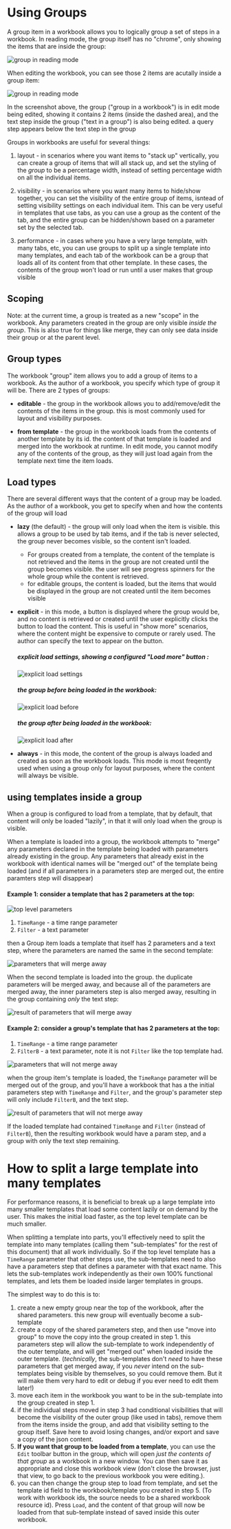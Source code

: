 # Using Groups

A group item in a workbook allows you to logically group a set of steps in a workbook. In reading mode, the group itself has no "chrome", only showing the items that are inside the group:

![group in reading mode](../Images/groups-view.png)

When editing the workbook, you can see those 2 items are acutally inside a group item:

![group in reading mode](../Images/groups-edit.png)

In the screenshot above, the group ("group in a workbook") is in edit mode being edited, showing it contains 2 items (inside the dashed area), and the text step inside the group ("text in a group") is also being edited. a query step appears below the text step in the group 


Groups in workbooks are useful for several things:

1. layout - in scenarios where you want items to "stack up" vertically, you can create a group of items that will all stack up, and set the styling of the *group* to be a percentage width, instead of setting percentage width on all the individual items.

2. visibility - in scenarios where you want many items to hide/show together, you can set the visibility of the entire group of items, isntead of setting visibility settings on each individual item. This can be very useful in templates that use tabs, as you can use a group as the content of the tab, and the entire group can be hidden/shown based on a parameter set by the selected tab.

3. performance - in cases where you have a very large template, with many tabs, etc, you can use groups to split up a single template into many templates, and each tab of the workbook can be a group that loads all of its content from that other template. In these cases, the contents of the group won't load or run until a user makes that group visible

## Scoping
Note: at the current time, a group is treated as a new "scope" in the workbook. Any parameters created in the group are only visible *inside the group*. This is also true for things like merge, they can only see data inside their group or at the parent level.

## Group types
The workbook "group" item allows you to add a group of items to a workbook. As the author of a workbook, you specify which type of group it will be. There are 2 types of groups:

* **editable** - the group in the workbook allows you to add/remove/edit the contents of the items in the group. this is most commonly used for layout and visibility purposes.

* **from template** - the group in the workbook loads from the contents of another template by its id. the content of that template is loaded and merged into the workbook at runtime. In edit mode, you cannot modify any of the contents of the group, as they will just load again from the template next time the item loads.

## Load types
There are several different ways that the content of a group may be loaded. As the author of a workbook, you get to specify when and how the contents of the group will load

* **lazy** (the default) - the group will only load when the item is visible. this allows a group to be used by tab items, and if the tab is never selected, the group never becomes visible, so the content isn't loaded. 
    - For groups created from a template, the content of the template is not retrieved and the items in the group are not created until the group becomes visible. the user will see progress spinners for the whole group while the content is retrieved.
    - for editable groups, the content is loaded, but the items that would be displayed in the group are not created until the item becomes visible

* **explicit** - in this mode, a button is displayed where the group would be, and no content is retrieved or created until the user explicitly clicks the button to load the content. This is useful in "show more" scenarios, where the content might be expensive to compute or rarely used. The author can specify the text to appear on the button.

    ##### explicit load settings, showing a configured "Load more" button :

    ![explicit load settings](../Images/groups-explicitly-loaded.png)

    ##### the group before being loaded in the workbook:

    ![explicit load before](../Images/groups-explicitly-loaded-before.png)

    ##### the group after being loaded in the workbook:

    ![explicit load after](../Images/groups-explicitly-loaded-after.png)

* **always** - in this mode, the content of the group is always loaded and created as soon as the workbook loads. This mode is most freqently used when using a group only for layout purposes, where the content will always be visible.

## using templates inside a group
When a group is configured to load from a template, that by default, that content will only be loaded "lazily", in that it will only load when the group is visible. 

When a template is loaded into a group, the workbook attempts to "merge" any parameters declared in the template being loaded with parameters already existing in the group. Any parameters that already exist in the workbook with identical names will be "merged out" of the template being loaded (and if all parameters in a parameters step are merged out, the entire paramters step will disappear)

#### Example 1: consider a template that has 2 parameters at the top:

![top level parameters](../Images/groups-top-level-params.png)

1. `TimeRange` - a time range parameter
2. `Filter` - a text parameter

then a Group item loads a template that itself has 2 parameters and a text step, where the parameters are named the same in the second template:

![parameters that will merge away](../Images/groups-merged-away.png)

When the second template is loaded into the group. the duplicate parameters will be merged away, and because all of the parameters are merged away, the inner parameters step is also merged away, resulting in the group containing *only* the text step:

![result of parameters that will merge away](../Images/groups-merged-result.png)


#### Example 2: consider a group's template that has 2 parameters at the top:

1. `TimeRange` - a time range parameter
2. `FilterB` - a text parameter, note it is not `Filter` like the top template had.

![parameters that will not merge away](../Images/groups-wont-merge-away.png)

when the group item's template is loaded, the `TimeRange` parameter will be merged out of the group, and you'll have a workbook that has a the initial parameters step with `TimeRange` and `Filter`, and the group's parameter step will only include `FilterB`, and the text step.

![result of parameters that will not merge away](../Images/groups-wont-merge-away-result.png)


If the loaded template had contained `TimeRange` and `Filter` (instead of `FilterB`), then the resulting workbook would have a param step, and a group with only the text step remaining.

# How to split a large template into many templates

For performance reasons, it is beneficial to break up a large template into many smaller templates that load some content lazily or on demand by the user. This makes the initial load faster, as the top level template can be much smaller.

When splitting a template into parts, you'll effectively need to split the template into many templates (calling them "sub-templates" for the rest of this document) that all work individually. So if the top level template has a `TimeRange` parameter that other steps use, the sub-templates need to also have a parameters step that defines a parameter with that exact name. This lets the sub-templates work independently as their own 100% functional templates, and lets them be loaded inside larger templates in groups.

The simplest way to do this is to:
1. create a new empty group near the top of the workbook, after the shared parameters. this new group will eventually become a sub-template
2. create a copy of the shared parameters step, and then use "move into group" to move the copy into the group created in step 1. this parameters step will allow the sub-template to work independently of the outer template, and will get "merged out" when loaded inside the outer template.
(*technically*, the sub-templates don't *need* to have these parameters that get merged away, if you *never* intend on the sub-templates being visible by themselves, so you could remove them. But it will make them very hard to edit or debug if you ever need to edit them later!)
3. move each item in the workbook you want to be in the sub-template into the group created in step 1.
4. if the individual steps moved in step 3 had conditional visibilities that will become the visibility of the outer group (like used in tabs), remove them from the items inside the group, and add that visibility setting to the group itself. Save here to avoid losing changes, and/or export and save a copy of the json content.
5. **If you want that group to be loaded from a template**, you can use the `Edit` toolbar button in the group, which will open *just the contents of that group* as a workbook in a new window. You can then save it as appropriate and close this workbook view (don't close the browser, just that view, to go back to the previous workbook you were editing.).
6. you can then change the group step to load from template, and set the template id field to the workbook/template you created in step 5. (To work with workbook ids, the source needs to be a shared workbook resource id). Press `Load`, and the content of that group will now be loaded from that sub-template instead of saved inside this outer workbook.


